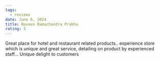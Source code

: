 ```yaml
---
tags:
  - reviews
date: June 6, 2024
title: Naveen Ramachandra Prabhu
rating: 5
---
```

Great place for hotel and restaurant related products.. experience store which is unique and great service, detailing on product by experienced staff... Unique delight to customers
